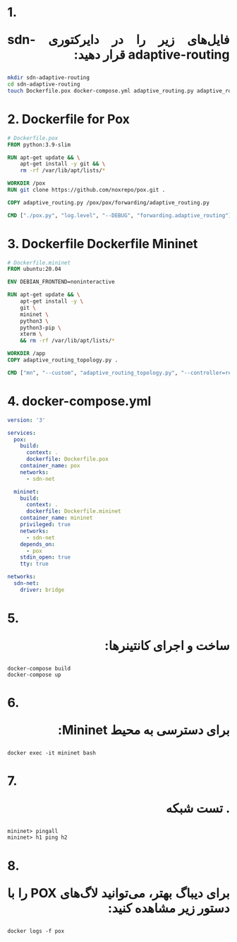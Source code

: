 

# 1. <p dir="rtl" align="justify">فایل‌های زیر را در دایرکتوری sdn-adaptive-routing قرار دهید:</p>
```bash
mkdir sdn-adaptive-routing
cd sdn-adaptive-routing
touch Dockerfile.pox docker-compose.yml adaptive_routing.py adaptive_routing_topology.py
```



# 2. Dockerfile for Pox
```dockerfile
# Dockerfile.pox
FROM python:3.9-slim

RUN apt-get update && \
    apt-get install -y git && \
    rm -rf /var/lib/apt/lists/*

WORKDIR /pox
RUN git clone https://github.com/noxrepo/pox.git .

COPY adaptive_routing.py /pox/pox/forwarding/adaptive_routing.py

CMD ["./pox.py", "log.level", "--DEBUG", "forwarding.adaptive_routing"]
```

# 3. Dockerfile Dockerfile Mininet
```dockerfile
# Dockerfile.mininet
FROM ubuntu:20.04

ENV DEBIAN_FRONTEND=noninteractive

RUN apt-get update && \
    apt-get install -y \
    git \
    mininet \
    python3 \
    python3-pip \
    xterm \
    && rm -rf /var/lib/apt/lists/*

WORKDIR /app
COPY adaptive_routing_topology.py .

CMD ["mn", "--custom", "adaptive_routing_topology.py", "--controller=remote,ip=pox,port=6633", "--topo=adaptive"]
```

# 4. docker-compose.yml
```yaml
version: '3'

services:
  pox:
    build:
      context: .
      dockerfile: Dockerfile.pox
    container_name: pox
    networks:
      - sdn-net

  mininet:
    build:
      context: .
      dockerfile: Dockerfile.mininet
    container_name: mininet
    privileged: true
    networks:
      - sdn-net
    depends_on:
      - pox
    stdin_open: true
    tty: true

networks:
  sdn-net:
    driver: bridge
```

# 5. <p dir="rtl" align="justify">ساخت و اجرای کانتینرها:</p>
```
docker-compose build
docker-compose up
```

# 6. <p dir="rtl" align="justify">برای دسترسی به محیط Mininet:</p>
```
docker exec -it mininet bash
```

# 7. <p dir="rtl" align="justify">. تست شبکه</p>
```
mininet> pingall
mininet> h1 ping h2
```

# 8. <p dir="rtl" align="justify">برای دیباگ بهتر، می‌توانید لاگ‌های POX را با دستور زیر مشاهده کنید:</p>
```
docker logs -f pox
```
